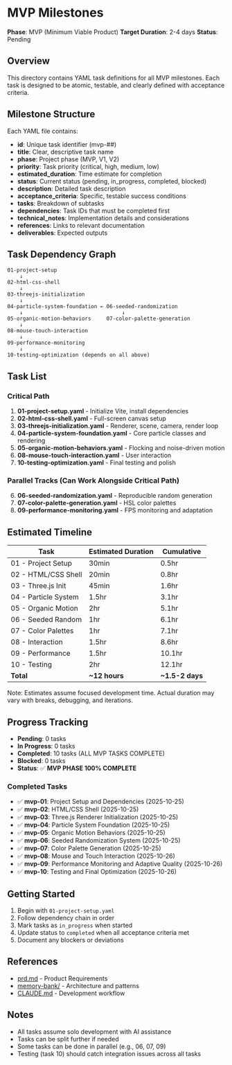 # MVP Milestones

**Phase**: MVP (Minimum Viable Product)
**Target Duration**: 2-4 days
**Status**: Pending

## Overview
This directory contains YAML task definitions for all MVP milestones. Each task is designed to be atomic, testable, and clearly defined with acceptance criteria.

## Milestone Structure
Each YAML file contains:
- **id**: Unique task identifier (mvp-##)
- **title**: Clear, descriptive task name
- **phase**: Project phase (MVP, V1, V2)
- **priority**: Task priority (critical, high, medium, low)
- **estimated_duration**: Time estimate for completion
- **status**: Current status (pending, in_progress, completed, blocked)
- **description**: Detailed task description
- **acceptance_criteria**: Specific, testable success conditions
- **tasks**: Breakdown of subtasks
- **dependencies**: Task IDs that must be completed first
- **technical_notes**: Implementation details and considerations
- **references**: Links to relevant documentation
- **deliverables**: Expected outputs

## Task Dependency Graph

```
01-project-setup
    ↓
02-html-css-shell
    ↓
03-threejs-initialization
    ↓
04-particle-system-foundation ← 06-seeded-randomization
    ↓                                ↓
05-organic-motion-behaviors     07-color-palette-generation
    ↓
08-mouse-touch-interaction
    ↓
09-performance-monitoring
    ↓
10-testing-optimization (depends on all above)
```

## Task List

### Critical Path
1. **01-project-setup.yaml** - Initialize Vite, install dependencies
2. **02-html-css-shell.yaml** - Full-screen canvas setup
3. **03-threejs-initialization.yaml** - Renderer, scene, camera, render loop
4. **04-particle-system-foundation.yaml** - Core particle classes and rendering
5. **05-organic-motion-behaviors.yaml** - Flocking and noise-driven motion
6. **08-mouse-touch-interaction.yaml** - User interaction
7. **10-testing-optimization.yaml** - Final testing and polish

### Parallel Tracks (Can Work Alongside Critical Path)
6. **06-seeded-randomization.yaml** - Reproducible random generation
7. **07-color-palette-generation.yaml** - HSL color palettes
9. **09-performance-monitoring.yaml** - FPS monitoring and adaptation

## Estimated Timeline
| Task | Estimated Duration | Cumulative |
|------|-------------------|------------|
| 01 - Project Setup | 30min | 0.5hr |
| 02 - HTML/CSS Shell | 20min | 0.8hr |
| 03 - Three.js Init | 45min | 1.6hr |
| 04 - Particle System | 1.5hr | 3.1hr |
| 05 - Organic Motion | 2hr | 5.1hr |
| 06 - Seeded Random | 1hr | 6.1hr |
| 07 - Color Palettes | 1hr | 7.1hr |
| 08 - Interaction | 1.5hr | 8.6hr |
| 09 - Performance | 1.5hr | 10.1hr |
| 10 - Testing | 2hr | 12.1hr |
| **Total** | **~12 hours** | **~1.5-2 days** |

Note: Estimates assume focused development time. Actual duration may vary with breaks, debugging, and iterations.

## Progress Tracking
- **Pending**: 0 tasks
- **In Progress**: 0 tasks
- **Completed**: 10 tasks (ALL MVP TASKS COMPLETE)
- **Blocked**: 0 tasks
- **Status**: ✅ **MVP PHASE 100% COMPLETE**

### Completed Tasks
- ✅ **mvp-01**: Project Setup and Dependencies (2025-10-25)
- ✅ **mvp-02**: HTML/CSS Shell (2025-10-25)
- ✅ **mvp-03**: Three.js Renderer Initialization (2025-10-25)
- ✅ **mvp-04**: Particle System Foundation (2025-10-25)
- ✅ **mvp-05**: Organic Motion Behaviors (2025-10-25)
- ✅ **mvp-06**: Seeded Randomization System (2025-10-25)
- ✅ **mvp-07**: Color Palette Generation (2025-10-25)
- ✅ **mvp-08**: Mouse and Touch Interaction (2025-10-26)
- ✅ **mvp-09**: Performance Monitoring and Adaptive Quality (2025-10-26)
- ✅ **mvp-10**: Testing and Final Optimization (2025-10-26)

## Getting Started
1. Begin with `01-project-setup.yaml`
2. Follow dependency chain in order
3. Mark tasks as `in_progress` when started
4. Update status to `completed` when all acceptance criteria met
5. Document any blockers or deviations

## References
- [prd.md](../../prd.md) - Product Requirements
- [memory-bank/](../../memory-bank/) - Architecture and patterns
- [CLAUDE.md](../../CLAUDE.md) - Development workflow

## Notes
- All tasks assume solo development with AI assistance
- Tasks can be split further if needed
- Some tasks can be done in parallel (e.g., 06, 07, 09)
- Testing (task 10) should catch integration issues across all tasks
